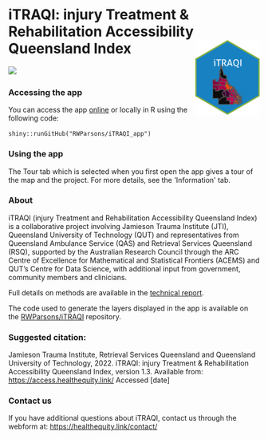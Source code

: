# iTRAQI: injury Treatment & Rehabilitation Accessibility Queensland Index <a href='https://access.healthequity.link/'><img src='www/iTRAQI-hex.png' align="right" height="150" /></a>

<!-- badges: start -->
[![](https://img.shields.io/badge/Shiny-shinyapps.io-blue?style=flat&labelColor=white&logo=RStudio&logoColor=blue)](https://aushsi.shinyapps.io/itraqi_app/)
<!-- badges: end -->

### Accessing the app
You can access the app [online](https://access.healthequity.link/) or locally in R using the following code:

```
shiny::runGitHub("RWParsons/iTRAQI_app")
```

### Using the app
The Tour tab which is selected when you first open the app gives a tour of the map and the project. For more details, see the 'Information' tab.


### About
iTRAQI (injury Treatment and Rehabilitation Accessibility Queensland Index) is a collaborative project involving Jamieson Trauma Institute (JTI), Queensland University of Technology (QUT) and representatives from Queensland Ambulance Service (QAS) and Retrieval Services Queensland (RSQ), supported by the Australian Research Council through the ARC Centre of Excellence for Mathematical and Statistical Frontiers (ACEMS) and QUT’s Centre for Data Science, with additional input from government, community members and clinicians. 

Full details on methods are available in the [technical report](https://eprints.qut.edu.au/235026/).

The code used to generate the layers displayed in the app is available on the [RWParsons/iTRAQI](https://github.com/RWParsons/iTRAQI-analyses) repository.

### Suggested citation:
Jamieson Trauma Institute, Retrieval Services Queensland and Queensland University of Technology, 2022. iTRAQI: injury Treatment & Rehabilitation Accessibility Queensland Index,    version 1.3. Available from: https://access.healthequity.link/ Accessed [date]

### Contact us
If you have additional questions about iTRAQI, contact us through the webform at: https://healthequity.link/contact/ 



